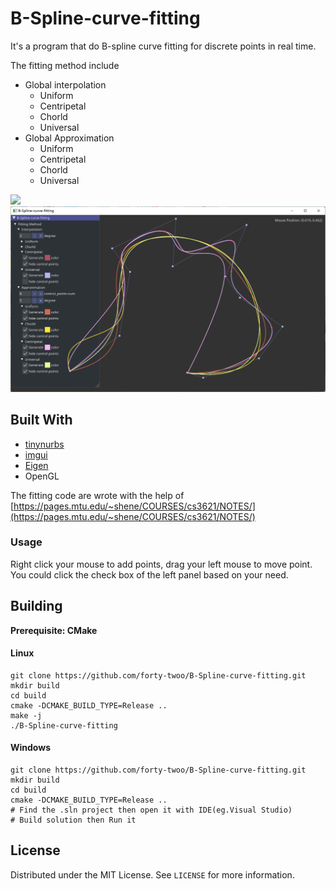 # B-Spline-curve-fitting
It's a program that do B-spline curve fitting for discrete points in real time.

The fitting method include

- Global interpolation
  - Uniform 
  - Centripetal
  - Chorld
  - Universal
- Global Approximation
  - Uniform
  - Centripetal
  - Chorld
  - Universal

<img src="https://github.com/forty-twoo/B-Spline-curve-fitting/blob/master/images/show.gif" width="800px">

<img src="https://github.com/forty-twoo/B-Spline-curve-fitting/blob/master/images/pic.png" width="800px">

## Built With

- [tinynurbs](https://github.com/pradeep-pyro/tinynurbs)
- [imgui](https://github.com/ocornut/imgui)
- [Eigen](https://eigen.tuxfamily.org/index.php?title=Main_Page)
- OpenGL

The fitting code are wrote with the help of  [https://pages.mtu.edu/~shene/COURSES/cs3621/NOTES/](https://pages.mtu.edu/~shene/COURSES/cs3621/NOTES/) 



### Usage

Right click your mouse to add points, drag your left mouse to move point. You could click the check box of the left panel based on your need.

## Building 

**Prerequisite: CMake**

#### Linux

```git
git clone https://github.com/forty-twoo/B-Spline-curve-fitting.git
mkdir build
cd build
cmake -DCMAKE_BUILD_TYPE=Release ..
make -j
./B-Spline-curve-fitting
```

#### Windows

```
git clone https://github.com/forty-twoo/B-Spline-curve-fitting.git
mkdir build
cd build
cmake -DCMAKE_BUILD_TYPE=Release ..
# Find the .sln project then open it with IDE(eg.Visual Studio)
# Build solution then Run it
```



## License
Distributed under the MIT License. See `LICENSE` for more information.